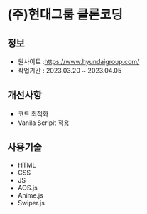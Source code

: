 
# (주)현대그룹 클론코딩

## 정보

- 원사이트 :https://www.hyundaigroup.com/
- 작업기간 : 2023.03.20 ~ 2023.04.05

## 개선사항

- 코드 최적화
- Vanila Scripit 적용

## 사용기술

- HTML
- CSS
- JS
- AOS.js
- Anime.js
- Swiper.js
